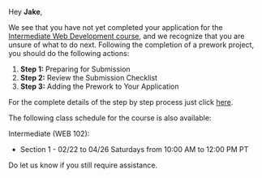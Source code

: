 Hey **Jake**, 

We see that you have not yet completed your application for the [Intermediate Web Development course](https://courses.codepath.org/snippets/web102/syllabus), and we recognize that you are unsure of what to do next. Following the completion of a prework project, you should do the following actions:

 1. **Step 1:** Preparing for Submission
 2. **Step 2:** Review the Submission Checklist
 3. **Step 3:** Adding the Prework to Your Application

For the complete details of the step by step process just click [here](https://courses.codepath.org/snippets/web102/prework#heading-step-2-review-the-submission-checklist).

The following class schedule for the course is also available: 

Intermediate (WEB 102):
* Section 1 - 02/22 to 04/26 
Saturdays from 10:00 AM to 12:00 PM PT

Do let us know if you still require assistance.
